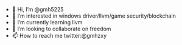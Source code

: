 - 👋 Hi, I’m @gmh5225
- 👀 I’m interested in windows driver/llvm/game security/blockchain
- 🌱 I’m currently learning llvm
- 💞️ I’m looking to collaborate on freedom
- 📫 How to reach me twitter:@gmhzxy

<!---
gmh5225/gmh5225 is a ✨ special ✨ repository because its `README.md` (this file) appears on your GitHub profile.
You can click the Preview link to take a look at your changes.
--->
